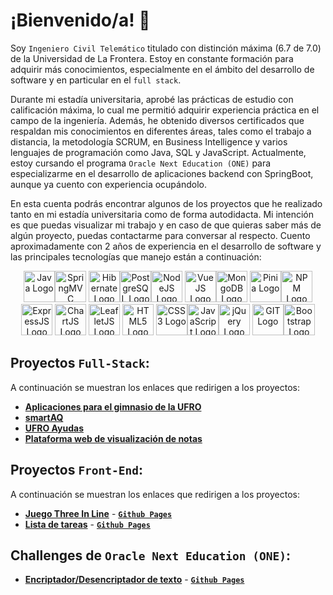 # ¡Bienvenido/a! 👋
Soy ```Ingeniero Civil Telemático``` titulado con distinción máxima (6.7 de 7.0) de la Universidad de La Frontera. Estoy en constante formación para adquirir más conocimientos, especialmente en el ámbito del desarrollo de software y en particular en el ```full stack```.  

Durante mi estadía universitaria, aprobé las prácticas de estudio con calificación máxima, lo cual me permitió adquirir experiencia práctica en el campo de la ingeniería. Además, he obtenido diversos certificados que respaldan mis conocimientos en diferentes áreas, tales como el trabajo a distancia, la metodología SCRUM, en Business Intelligence y varios lenguajes de programación como Java, SQL y JavaScript. Actualmente, estoy cursando el programa ```Oracle Next Education (ONE)``` para especializarme en el desarrollo de aplicaciones backend con SpringBoot, aunque ya cuento con experiencia ocupándolo.

En esta cuenta podrás encontrar algunos de los proyectos que he realizado tanto en mi estadía universitaria como de forma autodidacta. Mi intención es que puedas visualizar mi trabajo y en caso de que quieras saber más de algún proyecto, puedas contactarme para conversar al respecto. 
Cuento aproximadamente con 2 años de experiencia en el desarrollo de software y las principales tecnologías que manejo están a continuación:


<p align="center"><img src="https://www.vectorlogo.zone/logos/java/java-icon.svg" alt="Java Logo" width="50" height="50"/><img src="https://www.vectorlogo.zone/logos/springio/springio-icon.svg" alt="SpringMVC Logo" width="50" height="50"/> <img src="https://www.vectorlogo.zone/logos/hibernate/hibernate-icon.svg" alt="Hibernate Logo" width="50" height="50"/><img src="https://www.vectorlogo.zone/logos/postgresql/postgresql-icon.svg" alt="PostgreSQL Logo" width="50" height="50"/><img src="https://www.vectorlogo.zone/logos/nodejs/nodejs-icon.svg" alt="NodeJS Logo" width="50" height="50"/> <img src="https://www.vectorlogo.zone/logos/vuejs/vuejs-icon.svg" alt="VueJS Logo" width="50" height="50"/><img src="https://www.vectorlogo.zone/logos/mongodb/mongodb-icon.svg" alt="MongoDB Logo" width="50" height="50"/> <img src="https://upload.wikimedia.org/wikipedia/commons/1/1c/Pinialogo.svg" alt="Pinia Logo" width="50" height="50"/><img src="https://www.vectorlogo.zone/logos/npmjs/npmjs-icon.svg" alt="NPM Logo" width="50" height="50"/> <img src="https://www.vectorlogo.zone/logos/expressjs/expressjs-icon.svg" alt="ExpressJS Logo" width="50" height="50"/> <img src="https://www.chartjs.org/media/logo-title.svg" alt="ChartJS Logo" width="50" height="50"/> <img src="https://leafletjs.com/docs/images/logo.png" alt="LeafletJS Logo" width="50" height="50"/> <img src="https://www.vectorlogo.zone/logos/w3_html5/w3_html5-icon.svg" alt="HTML5 Logo" width="50" height="50"/> <img src="https://www.vectorlogo.zone/logos/w3_css/w3_css-icon.svg" alt="CSS3 Logo" width="50" height="50"/><img src="https://cdn.iconscout.com/icon/free/png-256/javascript-2752148-2284965.png" alt="JavaScript Logo" width="50" height="50"/><img src="https://www.vectorlogo.zone/logos/jquery/jquery-icon.svg" alt="jQuery Logo" width="50" height="50"/> <img src="https://www.vectorlogo.zone/logos/git-scm/git-scm-icon.svg" alt="GIT Logo" width="50" height="50"/><img src="https://www.vectorlogo.zone/logos/getbootstrap/getbootstrap-icon.svg" alt="Bootstrap Logo" width="50" height="50"/></p>

## Proyectos ```Full-Stack```:
A continuación se muestran los enlaces que redirigen a los proyectos:
* [**Aplicaciones para el gimnasio de la UFRO**](https://github.com/justFYM/Proyecto_FullStack_Hibernate_SpringMVC_1)
* [**smartAQ**](https://github.com/justFYM/Proyecto_FullStack_Hibernate_SpringMVC_2)
* [**UFRO Ayudas**](https://github.com/justFYM/Proyecto_FullStack_JavaxSwing_JavaSockets)
* [**Plataforma web de visualización de notas**](https://github.com/justFYM/Proyecto_FullStack_NodeJS_VueJS)

## Proyectos ```Front-End```:
A continuación se muestran los enlaces que redirigen a los proyectos:
* [**Juego Three In Line**](https://github.com/justFYM/Proyecto_JuegoThreeInLine_VueJS) - [**```Github Pages```**](https://justfym.github.io/Proyecto_JuegoThreeInLine_VueJS/)
* [**Lista de tareas**](https://github.com/justFYM/Proyecto_ListaDeTareas_VueJS) - [**```Github Pages```**](https://justfym.github.io/Proyecto_ListaDeTareas_VueJS/)

## Challenges de ```Oracle Next Education (ONE)```:
* [**Encriptador/Desencriptador de texto**](https://github.com/justFYM/Challenge1-ONE) - [**```Github Pages```**](https://justfym.github.io/Challenge1-ONE/)